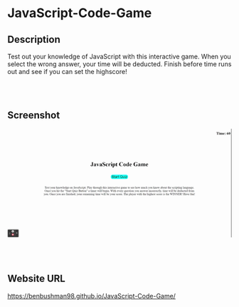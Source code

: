 # JavaScript-Code-Game
## Description
Test out your knowledge of JavaScript with this interactive game. When you select the wrong answer, your time will be deducted. Finish before time runs out and see if you can set the highscore!

<br></br>

## Screenshot
![Screenshot of what the webpage looks like](./assets/img/Screenshot.JavaScript-Code-Game.gif)

<br></br>

## Website URL
https://benbushman98.github.io/JavaScript-Code-Game/
